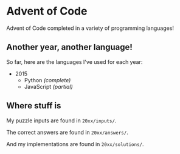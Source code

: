 # Advent of Code

Advent of Code completed in a variety of programming languages!

## Another year, another language!

So far, here are the languages I've used for each year:

- 2015
  - Python _(complete)_
  - JavaScript _(partial)_

## Where stuff is

My puzzle inputs are found in `20xx/inputs/`.

The correct answers are found in `20xx/answers/`.

And my implementations are found in `20xx/solutions/`.

